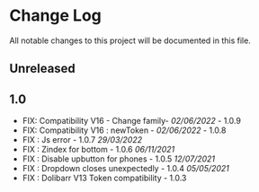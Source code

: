 # Change Log
All notable changes to this project will be documented in this file.

## Unreleased

## 1.0

- FIX: Compatibility V16 - Change family- *02/06/2022* - 1.0.9
- FIX: Compatibility V16 : newToken - *02/06/2022* - 1.0.8
- FIX : Js error - 1.0.7 *29/03/2022*
- FIX : Zindex for bottom - 1.0.6 *06/11/2021*
- FIX : Disable upbutton for phones - 1.0.5 *12/07/2021*
- FIX : Dropdown closes unexpectedly - 1.0.4 *05/05/2021*
- FIX : Dolibarr V13 Token compatibility - 1.0.3
